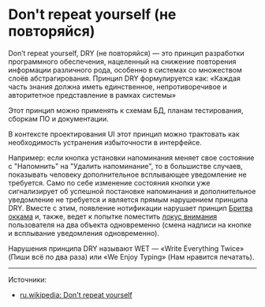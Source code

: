 # Don't repeat yourself (не повторяйся)

Don’t repeat yourself, DRY (не повторяйся) — это принцип разработки программного обеспечения, нацеленный на снижение повторения информации различного рода, особенно в системах со множеством слоёв абстрагирования. Принцип DRY формулируется как: «Каждая часть знания должна иметь единственное, непротиворечивое и авторитетное представление в рамках системы»

Этот принцип можно применять к схемам БД, планам тестирования, сборкам ПО и документации.

В контексте проектирования UI этот принцип можно трактовать как необходимость устранения избыточности в интерфейсе.

Например: если кнопка установки напоминания меняет свое состояние с "Напомнить" на "Удалить напоминание", то в большистве случаев, показывать человеку дополнительное всплывающее уведомление не требуется. Само по себе изменение состояния кнопки уже сигнализирует об успешной постановке напоминания и дополнительное уведомление не требуется и является прямым нарушением принципа DRY.
Вместе с этим, появление нотификации нарушает принцип [Бритва оккама]() и, также, ведет к попытке поместить [локус внимания]() пользователя на два объекта одновременно (смена надписи на кнопке и всплывание уведомления одновременно).

Нарушения принципа DRY называют WET — «Write Everything Twice» (Пиши всё по два раза) или «We Enjoy Typing» (Нам нравится печатать).

---

Источники:

- [ru.wikipedia: Don't repeat yourself](https://ru.wikipedia.org/wiki/Don’t_repeat_yourself)